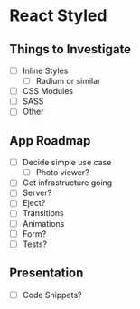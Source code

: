# React Styled

## Things to Investigate

- [ ] Inline Styles
  - [ ] Radium or similar
- [ ] CSS Modules
- [ ] SASS
- [ ] Other

## App Roadmap

- [ ] Decide simple use case
  - [ ] Photo viewer?
- [ ] Get infrastructure going
- [ ] Server?
- [ ] Eject?
- [ ] Transitions
- [ ] Animations
- [ ] Form?
- [ ] Tests?

## Presentation

- [ ] Code Snippets?